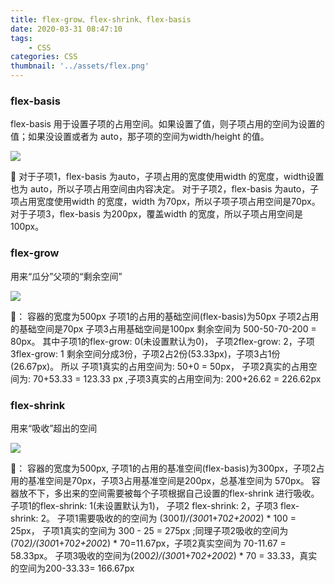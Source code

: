 ```yaml
---
title: flex-grow、flex-shrink、flex-basis
date: 2020-03-31 08:47:10
tags:
    - CSS
categories: CSS
thumbnail: '../assets/flex.png'
---
```

### flex-basis
<!-- more -->
flex-basis 用于设置子项的占用空间。如果设置了值，则子项占用的空间为设置的值；如果没设置或者为 auto，那子项的空间为width/height 的值。

![](/assets/flex-basis.png)

🐖
对于子项1，flex-basis 为auto，子项占用的宽度使用width 的宽度，width设置也为 auto，所以子项占用空间由内容决定。
对于子项2，flex-basis 为auto，子项占用宽度使用width 的宽度，width 为70px，所以子项子项占用空间是70px。
对于子项3，flex-basis 为200px，覆盖width 的宽度，所以子项占用空间是100px。

### flex-grow

用来“瓜分”父项的“剩余空间”

![](/assets/flex-grow.png)

🐖：
容器的宽度为500px
子项1的占用的基础空间(flex-basis)为50px
子项2占用的基础空间是70px
子项3占用基础空间是100px
剩余空间为 500-50-70-200 = 80px。 
其中子项1的flex-grow: 0(未设置默认为0)， 子项2flex-grow: 2，子项3flex-grow: 1
剩余空间分成3份，子项2占2份(53.33px)，子项3占1份(26.67px)。
所以 子项1真实的占用空间为: 50+0 = 50px， 
子项2真实的占用空间为: 70+53.33 = 123.33 px ,子项3真实的占用空间为: 200+26.62 = 226.62px

### flex-shrink

用来“吸收”超出的空间

![](/assets/flex-shrink.png)

🐖：
容器的宽度为500px, 
子项1的占用的基准空间(flex-basis)为300px，子项2占用的基准空间是70px，子项3占用基准空间是200px，总基准空间为 570px。
容器放不下，多出来的空间需要被每个子项根据自己设置的flex-shrink 进行吸收。 
子项1的flex-shrink: 1(未设置默认为1)， 子项2 flex-shrink: 2，子项3 flex-shrink: 2。
子项1需要吸收的的空间为 (300*1)/(300*1+70*2+200*2) * 100 = 25px，
子项1真实的空间为 300 - 25 = 275px ;同理子项2吸收的空间为(70*2)/(300*1+70*2+200*2) * 70=11.67px，子项2真实空间为 70-11.67 = 58.33px。
子项3吸收的空间为(200*2)/(300*1+70*2+200*2) * 70 = 33.33，真实的空间为200-33.33= 166.67px
